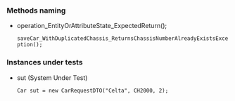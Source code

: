 ### Methods naming

- operation_EntityOrAttributeState_ExpectedReturn();

    `saveCar_WithDuplicatedChassis_ReturnsChassisNumberAlreadyExistsException();`

### Instances under tests

- sut (System Under Test)

    `Car sut = new CarRequestDTO("Celta", CH2000, 2);`